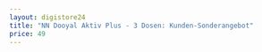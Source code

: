 ```yaml
---
layout: digistore24
title: "NN Dooyal Aktiv Plus - 3 Dosen: Kunden-Sonderangebot"
price: 49
---
```

